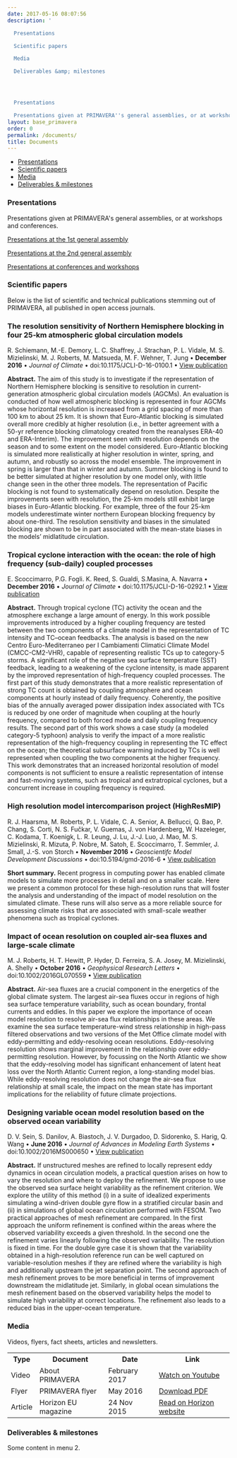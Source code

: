 ```yaml
---
date: 2017-05-16 08:07:56
description: '

  Presentations

  Scientific papers

  Media

  Deliverables &amp; milestones




  Presentations

  Presentations given at PRIMAVERA''s general assemblies, or at workshops and conferences.'
layout: base_primavera
order: 0
permalink: /documents/
title: Documents
---
```


<ul class="nav nav-tabs">
<li class="active"><a href="#menu1">Presentations</a></li>
<li><a href="#menu2">Scientific papers</a></li>
<li><a href="#menu3">Media</a></li>
<li><a href="#menu4">Deliverables &amp; milestones</a></li>
</ul>
<div class="tab-content">
<div class="tab-pane fade in active" id="menu1">
<h3>Presentations</h3>
<p>Presentations given at PRIMAVERA's general assemblies, or at workshops and conferences.</p>
<p><a href="{{ site.baseurl }}/general-assembly-1/">Presentations at the 1st general assembly</a></p>
<p><a href="{{ site.baseurl }}/general-assembly-2/">Presentations at the 2nd general assembly</a></p>
<p><a href="{{ site.baseurl }}/conferences-workshops/">Presentations at conferences and workshops</a></p>
</div>
<div class="tab-pane fade" id="menu2">
<h3>Scientific papers</h3>
<p>Below is the list of scientific and technical publications stemming out of PRIMAVERA, all published in open access journals.</p>
<h3>The resolution sensitivity of Northern Hemisphere blocking in four 25‑km atmospheric global circulation models</h3>
<p>R. Schiemann, M.-E. Demory, L. C. Shaffrey, J. Strachan, P. L. Vidale, M. S. Mizielinski, M. J. Roberts, M. Matsueda, M. F. Wehner, T. Jung • <strong>December 2016</strong> • <em>Journal of Climate</em> • doi:10.1175/JCLI-D-16-0100.1 • <a href="http://dx.doi.org/10.1175/JCLI-D-16-0100.1">View publication</a></p>
<p><strong>Abstract.</strong> The aim of this study is to investigate if the representation of Northern Hemisphere blocking is sensitive to resolution in current-generation atmospheric global circulation models (AGCMs). An evaluation is conducted of how well atmospheric blocking is represented in four AGCMs whose horizontal resolution is increased from a grid spacing of more than 100 km to about 25 km. It is shown that Euro-Atlantic blocking is simulated overall more credibly at higher resolution (i.e., in better agreement with a 50-yr reference blocking climatology created from the reanalyses ERA-40 and ERA-Interim). The improvement seen with resolution depends on the season and to some extent on the model considered. Euro-Atlantic blocking is simulated more realistically at higher resolution in winter, spring, and autumn, and robustly so across the model ensemble. The improvement in spring is larger than that in winter and autumn. Summer blocking is found to be better simulated at higher resolution by one model only, with little change seen in the other three models. The representation of Pacific blocking is not found to systematically depend on resolution. Despite the improvements seen with resolution, the 25-km models still exhibit large biases in Euro-Atlantic blocking. For example, three of the four 25-km models underestimate winter northern European blocking frequency by about one-third. The resolution sensitivity and biases in the simulated blocking are shown to be in part associated with the mean-state biases in the models’ midlatitude circulation.</p>
<h3>Tropical cyclone interaction with the ocean: the role of high frequency (sub-daily) coupled processes</h3>
<p>E. Scoccimarro, P.G. Fogli. K. Reed, S. Gualdi, S.Masina, A. Navarra • <strong>December 2016</strong> • <em>Journal of Climate</em> • doi:10.1175/JCLI-D-16-0292.1 • <a href="http://dx.doi.org/10.1175/JCLI-D-16-0292.1">View publication</a></p>
<p><strong>Abstract.</strong> Through tropical cyclone (TC) activity the ocean and the atmosphere exchange a large amount of energy. In this work possible improvements introduced by a higher coupling frequency are tested between the two components of a climate model in the representation of TC intensity and TC–ocean feedbacks. The analysis is based on the new Centro Euro-Mediterraneo per I Cambiamenti Climatici Climate Model (CMCC-CM2-VHR), capable of representing realistic TCs up to category-5 storms. A significant role of the negative sea surface temperature (SST) feedback, leading to a weakening of the cyclone intensity, is made apparent by the improved representation of high-frequency coupled processes. The first part of this study demonstrates that a more realistic representation of strong TC count is obtained by coupling atmosphere and ocean components at hourly instead of daily frequency. Coherently, the positive bias of the annually averaged power dissipation index associated with TCs is reduced by one order of magnitude when coupling at the hourly frequency, compared to both forced mode and daily coupling frequency results. The second part of this work shows a case study (a modeled category-5 typhoon) analysis to verify the impact of a more realistic representation of the high-frequency coupling in representing the TC effect on the ocean; the theoretical subsurface warming induced by TCs is well represented when coupling the two components at the higher frequency. This work demonstrates that an increased horizontal resolution of model components is not sufficient to ensure a realistic representation of intense and fast-moving systems, such as tropical and extratropical cyclones, but a concurrent increase in coupling frequency is required.</p>
<h3>High resolution model intercomparison project (HighResMIP)</h3>
<p>R. J. Haarsma, M. Roberts, P. L. Vidale, C. A. Senior, A. Bellucci, Q. Bao, P. Chang, S. Corti, N. S. Fučkar, V. Guemas, J. von Hardenberg, W. Hazeleger, C. Kodama, T. Koenigk, L. R. Leung, J. Lu, J.-J. Luo, J. Mao, M. S. Mizielinski, R. Mizuta, P. Nobre, M. Satoh, E. Scoccimarro, T. Semmler, J. Small, J.-S. von Storch • <strong>November 2016</strong> • <em>Geoscientifc Model Development Discussions</em> • doi:10.5194/gmd-2016-6 • <a href="http://www.geosci-model-dev.net/9/4185/2016/">View publication </a></p>
<p><strong>Short summary.</strong> Recent progress in computing power has enabled climate models to simulate more processes in detail and on a smaller scale. Here we present a common protocol for these high-resolution runs that will foster the analysis and understanding of the impact of model resolution on the simulated climate. These runs will also serve as a more reliable source for assessing climate risks that are associated with small-scale weather phenomena such as tropical cyclones.</p>
<h3>Impact of ocean resolution on coupled air-sea fluxes and large-scale climate</h3>
<p>M. J. Roberts, H. T. Hewitt, P. Hyder, D. Ferreira, S. A. Josey, M. Mizielinski, A. Shelly • <strong>October 2016</strong> • <em>Geophysical Research Letters</em> • doi:10.1002/2016GL070559 • <a href="http://onlinelibrary.wiley.com/doi/10.1002/2016GL070559/abstract">View publication</a></p>
<p><strong>Abstract.</strong> Air-sea fluxes are a crucial component in the energetics of the global climate system. The largest air-sea fluxes occur in regions of high sea surface temperature variability, such as ocean boundary, frontal currents and eddies. In this paper we explore the importance of ocean model resolution to resolve air-sea flux relationships in these areas. We examine the sea surface temperature-wind stress relationship in high-pass filtered observations and two versions of the Met Office climate model with eddy-permitting and eddy-resolving ocean resolutions. Eddy-resolving resolution shows marginal improvement in the relationship over eddy-permitting resolution. However, by focussing on the North Atlantic we show that the eddy-resolving model has significant enhancement of latent heat loss over the North Atlantic Current region, a long-standing model bias. While eddy-resolving resolution does not change the air-sea flux relationship at small scale, the impact on the mean state has important implications for the reliability of future climate projections.</p>
<h3>Designing variable ocean model resolution based on the observed ocean variability</h3>
<p>D. V. Sein, S. Danilov, A. Biastoch, J. V. Durgadoo, D. Sidorenko, S. Harig, Q. Wang • <strong>June 2016</strong> • <em>Journal of Advances in Modeling Earth Systems</em> • doi:10.1002/2016MS000650 • <a href="http://onlinelibrary.wiley.com/doi/10.1002/2016MS000650/abstract">View publication</a></p>
<p><strong>Abstract.</strong> If unstructured meshes are refined to locally represent eddy dynamics in ocean circulation models, a practical question arises on how to vary the resolution and where to deploy the refinement. We propose to use the observed sea surface height variability as the refinement criterion. We explore the utility of this method (i) in a suite of idealized experiments simulating a wind-driven double gyre flow in a stratified circular basin and (ii) in simulations of global ocean circulation performed with FESOM. Two practical approaches of mesh refinement are compared. In the first approach the uniform refinement is confined within the areas where the observed variability exceeds a given threshold. In the second one the refinement varies linearly following the observed variability. The resolution is fixed in time. For the double gyre case it is shown that the variability obtained in a high-resolution reference run can be well captured on variable-resolution meshes if they are refined where the variability is high and additionally upstream the jet separation point. The second approach of mesh refinement proves to be more beneficial in terms of improvement downstream the midlatitude jet. Similarly, in global ocean simulations the mesh refinement based on the observed variability helps the model to simulate high variability at correct locations. The refinement also leads to a reduced bias in the upper-ocean temperature.</p>
</div>
<div class="tab-pane fade" id="menu3">
<h3>Media</h3>
<p>Videos, flyers, fact sheets, articles and newsletters.</p>
<table class="table">
<tbody>
<tr><th>Type</th><th>Document</th><th>Date</th><th>Link</th></tr>
<tr>
<td>Video</td>
<td>About PRIMAVERA</td>
<td>February 2017</td>
<td><a href="https://youtu.be/sTU7VKZHjEQ">Watch on Youtube</a></td>
</tr>
<tr>
<td>Flyer</td>
<td>PRIMAVERA flyer</td>
<td>May 2016</td>
<td><a href="{{ site.baseurl }}/assets/media/uploads/Documents/media/draft_flyer_1_2_gg_v6_revised_final.pdf">Download PDF</a></td>
</tr>
<tr>
<td>Article</td>
<td>Horizon EU magazine</td>
<td>24 Nov 2015</td>
<td><a href="http://horizon-magazine.eu/article/world-track-catastrophic-warming-forecasters_en.html">Read on Horizon website</a></td>
</tr>
</tbody>
</table>
</div>
<div class="tab-pane fade" id="menu43">
<h3>Deliverables &amp; milestones</h3>
<p>Some content in menu 2.</p>
</div>
</div>
